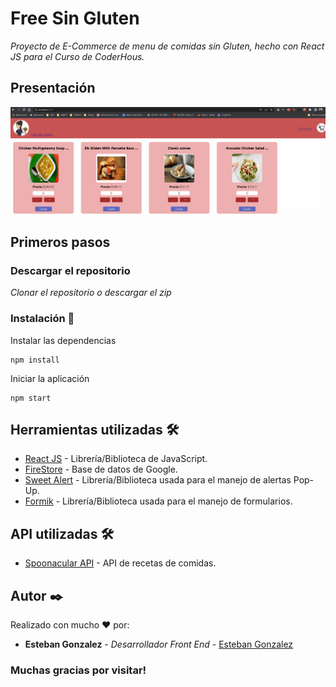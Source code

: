 # Free Sin Gluten

_Proyecto de E-Commerce de menu de comidas sin Gluten, hecho con React JS para el Curso de CoderHous._

## Presentación

<img src="https://github.com/MrEsteban1/Free_sin_gluten/blob/master/Animation.gif">

## Primeros pasos

### Descargar el repositorio

_Clonar el repositorio o descargar el zip_

### Instalación 🔧

Instalar las dependencias

```
npm install
```

Iniciar la aplicación

```
npm start
```

## Herramientas utilizadas 🛠️

- [React JS](https://es.reactjs.org/) - Librería/Biblioteca de JavaScript.
- [FireStore](https://firebase.google.com/docs/firestore) - Base de datos de Google.
- [Sweet Alert](https://sweetalert.js.org/guides/) - Librería/Biblioteca usada para el manejo de alertas Pop-Up.
- [Formik](https://formik.org/) - Librería/Biblioteca usada para el manejo de formularios.

## API utilizadas 🛠️

- [Spoonacular API](https://spoonacular.com/food-api) - API de recetas de comidas.

## Autor ✒️

Realizado con mucho ❤️ por:

- **Esteban Gonzalez** - _Desarrollador Front End_ - [Esteban Gonzalez](https://github.com/MrEsteban1/)

### Muchas gracias por visitar!

```

```
